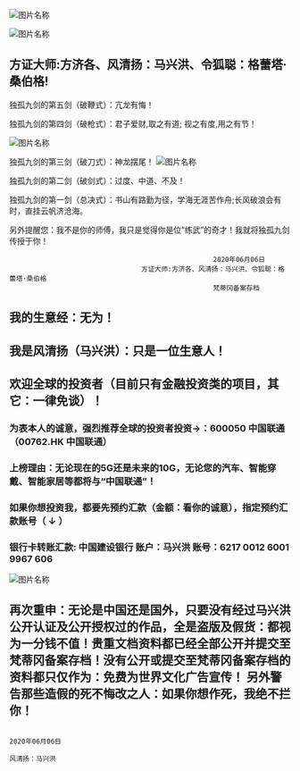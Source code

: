 
![图片名称](http://pic.dbw.cn/0/03/98/05/3980571_949139.jpg)

![图片名称](https://ss0.bdstatic.com/70cFvHSh_Q1YnxGkpoWK1HF6hhy/it/u=570600743,1773324529&fm=15&gp=0.jpg)


##  方证大师:方济各、风清扬：马兴洪、令狐聪：格蕾塔·桑伯格!

独孤九剑的第五剑（破鞭式）：亢龙有悔！
                             
独孤九剑的第四剑（破枪式）：君子爱财,取之有道; 视之有度,用之有节！

![图片名称](https://timgsa.baidu.com/timg?image&quality=80&size=b9999_10000&sec=1591895649711&di=776e7d23b16ea2373e9a4c2dc5f7d612&imgtype=0&src=http%3A%2F%2Fimg1.imgtn.bdimg.com%2Fit%2Fu%3D2945003646%2C3753493871%26fm%3D214%26gp%3D0.jpg)

独孤九剑的第三剑（破刀式）：神龙摆尾！
![图片名称](https://timgsa.baidu.com/timg?image&quality=80&size=b9999_10000&sec=1591791219800&di=52ca06f6059e9cf479c16002ef654117&imgtype=0&src=http%3A%2F%2Fwww.41111.com%2Fkindeditor.4.1%2Fasp.net%2F..%2Fattached%2Fimage%2F20150814%2F20150814092416_1163.jpg)

独孤九剑的第二剑（破剑式）：过度、中道、不及！

独孤九剑的第一剑（总决式）：书山有路勤为径，学海无涯苦作舟;长风破浪会有时，直挂云帆济沧海。

另外提醒您：我不是你的师傅，我只是觉得你是位“练武”的奇才！我就将独孤九剑传授于你！

                                                       2020年06月06日
                                     方证大师:方济各、风清扬：马兴洪、令狐聪：格蕾塔·桑伯格
                                                       梵蒂冈备案存档


##  我的生意经：无为！

##  我是风清扬（马兴洪）：只是一位生意人！

##  欢迎全球的投资者（目前只有金融投资类的项目，其它：一律免谈）！

### 为表本人的诚意，强烈推荐全球的投资者投资->：600050 中国联通（00762.HK 中国联通）

### 上榜理由：无论现在的5G还是未来的10G，无论您的汽车、智能穿戴、智能家居等都将与“中国联通”！


                                 
### 如果你想投资我，都要先预约汇款（金额：看你的诚意），指定预约汇款账号（ ↓ ） 

### 银行卡转账汇款: 中国建设银行 账户：马兴洪  账号：6217 0012 6001 9967 606   

 
 ![图片名称](https://timgsa.baidu.com/timg?image&quality=80&size=b9999_10000&sec=1591084101933&di=b043fe4e670d6ce502d507d2cffa3470&imgtype=0&src=http%3A%2F%2Fwww.c-can.cn%2Fmedia%2Fkindeditor%2F2019%2F11%2Fa5589956-012f-11ea-8a0d-00163e162cba.png)


## 再次重申：无论是中国还是国外，只要没有经过马兴洪公开认证及公开授权过的作品，全是盗版及假货：都视为一分钱不值！贵重文档资料都已经全部公开并提交至梵蒂冈备案存档！没有公开或提交至梵蒂冈备案存档的资料都只仅作为：免费为世界文化广告宣传！ 另外警告那些造假的死不悔改之人：如果你想作死，我绝不拦你！

                                                                                  2020年06月06日
                                                                                   风清扬：马兴洪

                

